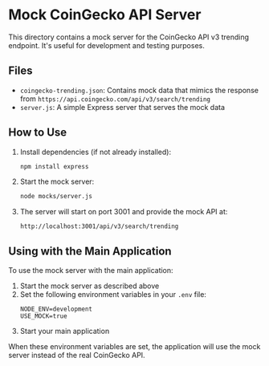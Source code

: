 # Mock CoinGecko API Server

This directory contains a mock server for the CoinGecko API v3 trending endpoint. It's useful for development and testing purposes.

## Files

- `coingecko-trending.json`: Contains mock data that mimics the response from `https://api.coingecko.com/api/v3/search/trending`
- `server.js`: A simple Express server that serves the mock data

## How to Use

1. Install dependencies (if not already installed):
   ```bash
   npm install express
   ```

2. Start the mock server:
   ```bash
   node mocks/server.js
   ```

3. The server will start on port 3001 and provide the mock API at:
   ```
   http://localhost:3001/api/v3/search/trending
   ```

## Using with the Main Application

To use the mock server with the main application:

1. Start the mock server as described above
2. Set the following environment variables in your `.env` file:
   ```
   NODE_ENV=development
   USE_MOCK=true
   ```
3. Start your main application

When these environment variables are set, the application will use the mock server instead of the real CoinGecko API.